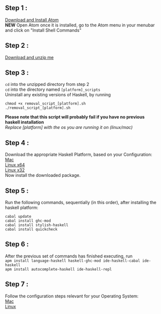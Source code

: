 ## Step 1 :
[Download and Install Atom](https://atom.io)
<br />
**NEW** Open Atom once it is installed, go to the Atom menu in your menubar and click on "Install Shell Commands"
## Step 2 :
[Download and unzip me](https://github.com/livecodealex/haskell-atom/archive/master.zip)
## Step 3 :
`cd` into the unzipped directory from step 2 <br />
`cd` into the directory named `[platform]_scripts` <br />
Uninstall any existing versions of Haskell, by running
```
chmod +x removal_script_[platform].sh
./removal_script_[platform].sh
```
**Please note that this script will probably fail if you have no previous haskell installation**<br />
*Replace [platform] with the os you are running it on (linux/mac)*
## Step 4 :
Download the appropriate Haskell Platform, based on your Configuration:<br />
[Mac](https://www.haskell.org/platform/download/8.0.2/Haskell%20Platform%208.0.2%20Full%2064bit-signed.pkg) <br />
[Linux x64](https://www.haskell.org/platform/download/8.0.2/haskell-platform-8.0.2-unknown-posix--full-x86_64.tar.gz) <br />
[Linux x32](https://www.haskell.org/platform/download/8.0.2/haskell-platform-8.0.2-unknown-posix--full-i386.tar.gz) <br />Now install the downloaded package.
## Step 5 :
Run the following commands, sequentially (in this order), after installing the haskell platform:<br />
```
cabal update
cabal install ghc-mod
cabal install stylish-haskell
cabal install quickcheck
```
## Step 6 :
After the previous set of commands has finished executing, run<br />
`apm install language-haskell haskell-ghc-mod ide-haskell-cabal ide-haskell`<br />
`apm install autocomplete-haskell ide-haskell-repl`
## Step 7 :
Follow the configuration steps relevant for your Operating System:<br />
[Mac](https://github.com/livecodealex/haskell-atom/blob/master/Instructions/config_mac.md)<br />
[Linux](https://github.com/livecodealex/haskell-atom/blob/master/Instructions/config_linux.md)
